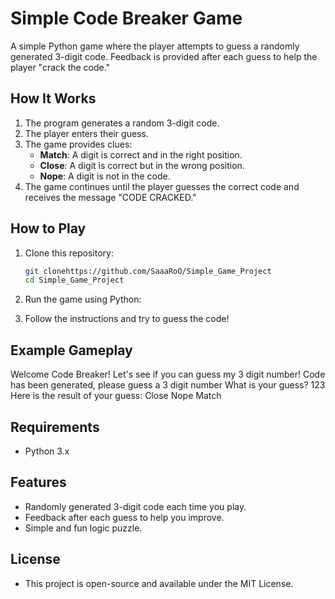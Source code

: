 # Simple Code Breaker Game

A simple Python game where the player attempts to guess a randomly generated 3-digit code. Feedback is provided after each guess to help the player "crack the code."

## How It Works

1. The program generates a random 3-digit code.
2. The player enters their guess.
3. The game provides clues:
   - **Match**: A digit is correct and in the right position.
   - **Close**: A digit is correct but in the wrong position.
   - **Nope**: A digit is not in the code.
4. The game continues until the player guesses the correct code and receives the message "CODE CRACKED."

## How to Play

1. Clone this repository:
   ```bash
   git clonehttps://github.com/SaaaRoO/Simple_Game_Project
   cd Simple_Game_Project
2. Run the game using Python:


3. Follow the instructions and try to guess the code!
## Example Gameplay

Welcome Code Breaker! Let's see if you can guess my 3 digit number!
Code has been generated, please guess a 3 digit number
What is your guess? 123
Here is the result of your guess:
Close
Nope
Match


## Requirements
* Python 3.x

  
## Features
* Randomly generated 3-digit code each time you play.
* Feedback after each guess to help you improve.
* Simple and fun logic puzzle.

  
## License
- This project is open-source and available under the MIT License.



